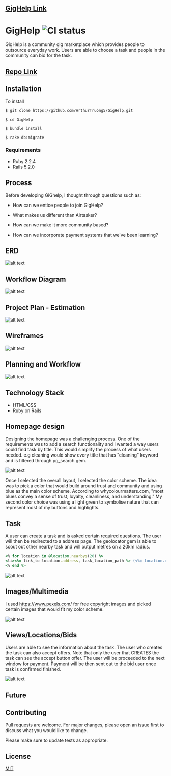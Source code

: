 ## [GigHelp Link](https://cryptic-brook-68449.herokuapp.com/)
# GigHelp ![CI status](https://img.shields.io/badge/build-passing-brightgreen.svg)

GigHelp is a community gig marketplace which provides people to outsource everyday work. Users are able to choose a task and people in the community can bid for the task.

## [Repo Link](https://github.com/ArthurTruong5/GigHelp)

## Installation

To install

`$ git clone https://github.com/ArthurTruong5/GigHelp.git`

`$ cd GigHelp`

`$ bundle install`

`$ rake db:migrate`

### Requirements

*  Ruby 2.2.4
* Rails 5.2.0



## Process


Before developing GiGhelp, I thought through questions such as:

* How can we entice people to join GigHelp?

* What makes us different than Airtasker?


* How can we make it more community based?

* How can we incorporate payment systems that we've been learning?

## ERD

![alt text](https://i.imgur.com/wviWq7N.jpg)

## Workflow Diagram

![alt text](https://i.imgur.com/TKkXHkb.png)

## Project Plan - Estimation

![alt text](https://i.imgur.com/qNCqDsq.png)

## Wireframes

![alt text](https://i.imgur.com/RtNlZ1G.png)

## Planning and Workflow

![alt text](https://i.imgur.com/z6mg0BI.jpg)

## Technology Stack

* HTML/CSS
* Ruby on Rails

## Homepage design

Designing the homepage was a challenging process. One of the requirements was to add a search functionality and I wanted a way users could find task by title. This would simplify the process of what users needed. e.g cleaning would show every title that has "cleaning" keyword and is filtered through pg_search gem.

![alt text](https://i.imgur.com/RtpVdKN.jpg)

Once I selected the overall layout, I selected the color scheme. The idea was to pick a color that would build around trust and community and using blue as the main color scheme. According to whycolourmatters.com, "most blues convey a sense of trust, loyalty, cleanliness, and understanding." My second color choice was using a light green to symbolise nature that can represent most of my buttons and highlights.

## Task

A user can create a task and is asked certain required questions. The user will then be redirected to a address page. The geolocator gem is able to scout out other nearby task and will output metres on a 20km radius.

```ruby
<% for location in @location.nearbys(20) %>
<li><%= link_to location.address, task_location_path %> (<%= location.distance.round(2) %> miles) (<%= @task.title %>)</li>
<% end %>
```

![alt text](https://i.imgur.com/edzxQxCr.png)

## Images/Multimedia

I used https://www.pexels.com/ for free copyright images and picked certain images that would fit my color scheme.

![alt text](https://i.imgur.com/ienbM8B.jpg)

## Views/Locations/Bids

Users are able to see the information about the task. The user who creates the task can also accept offers. Note that only the user that CREATES the task can see the accept button offer. The user will be proceeded to the next window for payment. Payment will be then sent out to the bid user once task is confirmed finished.

![alt text](https://i.imgur.com/9IEu2vL.png)

## Future






## Contributing
Pull requests are welcome. For major changes, please open an issue first to discuss what you would like to change.

Please make sure to update tests as appropriate.

## License
[MIT](https://choosealicense.com/licenses/mit/)
